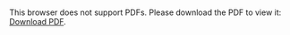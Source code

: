 <object data="christ-in-song/CIS1908pdfs/308.pdf" type="application/pdf" width="100%" height="1024px">
    <embed src="christ-in-song/CIS1908pdfs/308.pdf">
        <p>This browser does not support PDFs. Please download the PDF to view it: <a href="christ-in-song/CIS1908pdfs/308.pdf">Download PDF</a>.</p>
    </embed>
</object>
